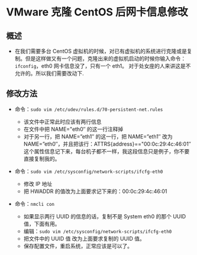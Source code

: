 # VMware 克隆 CentOS 后网卡信息修改

## 概述

- 在我们需要多台 CentOS 虚拟机的时候，对已有虚拟机的系统进行克隆或是复制。但是这样做又有一个问题，克隆出来的虚拟机启动的时候你输入命令：`ifconfig`，eth0 网卡信息没了，只有一个 eth1。 对于处女座的人来讲这是不允许的。所以我们需要改动下.


## 修改方法

- 命令：`sudo vim /etc/udev/rules.d/70-persistent-net.rules`
    - 该文件中正常此时应该有两行信息
    - 在文件中把 NAME="eth0″ 的这一行注释掉
    - 对于另一行，把 NAME=”eth1″ 的这一行，把 NAME=”eth1″ 改为 NAME=”eth0″，并且把该行：ATTRS{address}=="00:0c:29:4c:46:01″ 这个属性信息记下来，每台机子都不一样，我这段信息只是例子，你不要直接复制我的。

- 命令：`sudo vim /etc/sysconfig/network-scripts/ifcfg-eth0`
    - 修改 IP 地址
    - 把 HWADDR 的值改为上面要求记下来的：00:0c:29:4c:46:01
    
- 命令：`nmcli con`
    - 如果显示两行 UUID 的信息的话，复制不是 System eth0 的那个 UUID 值，下面有用。
    - 编辑：`sudo vim /etc/sysconfig/network-scripts/ifcfg-eth0`
    - 把文件中的 UUID 值 改为上面要求复制的 UUID 值。
    - 保存配置文件，重启系统，正常应该是可以了。